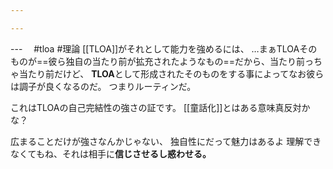 ```yaml
---

---
```

---　 #tloa #理論 
[[TLOA]]がそれとして能力を強めるには、
…まぁTLOAそのものが==彼ら独自の当たり前が拡充されたようなもの==だから、当たり前っちゃ当たり前だけど、
**TLOA**として形成されたそのものをする事によってなお彼らは調子が良くなるのだ。
つまりルーティンだ。

これはTLOAの自己完結性の強さの証です。
[[童話化]]とはある意味真反対かな？

広まることだけが強さなんかじゃない、
独自性にだって魅力はあるよ
理解できなくてもね、それは相手に**信じさせるし惑わせる。**